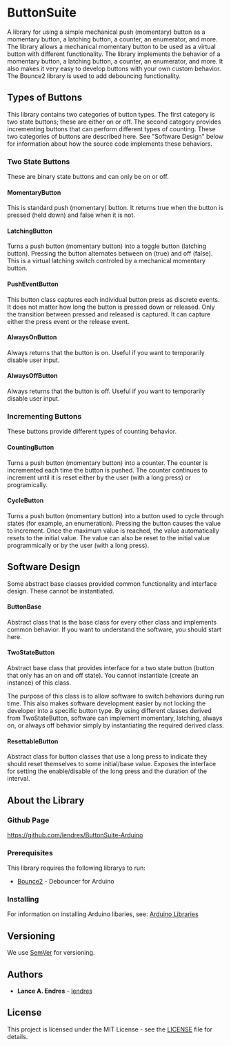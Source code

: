 # ButtonSuite

A library for using a simple mechanical push (momentary) button as a momentary button, a latching button, a counter, an enumerator, and more.  The library allows a mechanical momentary button to be used as a virtual button with different functionality.  The library implements the behavior of a momentary button, a latching button, a counter, an enumerator, and more.  It also makes it very easy to develop buttons with your own custom behavior.  The Bounce2 library is used to add debouncing functionality.


## Types of Buttons
This library contains two categories of button types.  The first category is two state buttons; these are either on or off.  The second category provides incrementing buttons that can perform different types of counting.  These two categories of buttons are described here.  See "Software Design" below for information about how the source code implements these behaviors.

### Two State Buttons
These are binary state buttons and can only be on or off.

#### MomentaryButton
This is standard push (momentary) button.  It returns true when the button is pressed (held down) and false when it is not.

#### LatchingButton
Turns a push button (momentary button) into a toggle button (latching button).  Pressing the button alternates between on (true) and off (false).  This is a virtual latching switch controled by a mechanical momentary button.

#### PushEventButton
This button class captures each individual button press as discrete events.  It does not matter how long the button is pressed down or released.  Only the transition between pressed and released is captured.  It can capture either the press event or the release event.

#### AlwaysOnButton
Always returns that the button is on.  Useful if you want to temporarily disable user input.

#### AlwaysOffButton
Always returns that the button is off.  Useful if you want to temporarily disable user input.

### Incrementing Buttons
These buttons provide different types of counting behavior.

#### CountingButton
Turns a push button (momentary button) into a counter.  The counter is incremented each time the button is pushed.  The counter continues to increment until it is reset either by the user (with a long press) or programically.

#### CycleButton
Turns a push button (momentary button) into a button used to cycle through states (for example, an enumeration).  Pressing the button causes the value to increment.  Once the maximum value is reached, the value automatically resets to the initial value.  The value can also be reset to the initial value programmically or by the user (with a long press).

## Software Design
Some abstract base classes provided common functionality and interface design.  These cannot be instantiated.

#### ButtonBase
Abstract class that is the base class for every other class and implements common behavior.  If you want to understand the software, you should start here.

#### TwoStateButton
Abstract base class that provides interface for a two state button (button that only has an on and off state).  You cannot instantiate (create an instance) of this class.

The purpose of this class is to allow software to switch behaviors during run time.  This also makes software development easier by not locking the developer into a specific button type.  By using different classes derived from TwoStateButton, software can implement momentary, latching, always on, or always off behavior simply by instantiating the required derived class.

#### ResettableButton
Abstract class for button classes that use a long press to indicate they should reset themselves to some initial/base value.  Exposes the interface for setting the enable/disable of the long press and the duration of the interval.


## About the Library
### Github Page

https://github.com/lendres/ButtonSuite-Arduino

### Prerequisites
This library requires the following librarys to run:

* [Bounce2](https://github.com/thomasfredericks/Bounce2) - Debouncer for Arduino

### Installing
For information on installing Arduino libaries, see: [Arduino Libraries](http://www.arduino.cc/en/Guide/Libraries)


## Versioning
We use [SemVer](http://semver.org/) for versioning.


## Authors
* **Lance A. Endres** - [lendres](https://github.com/lendres)

## License
This project is licensed under the MIT License - see the [LICENSE](LICENSE) file for details.